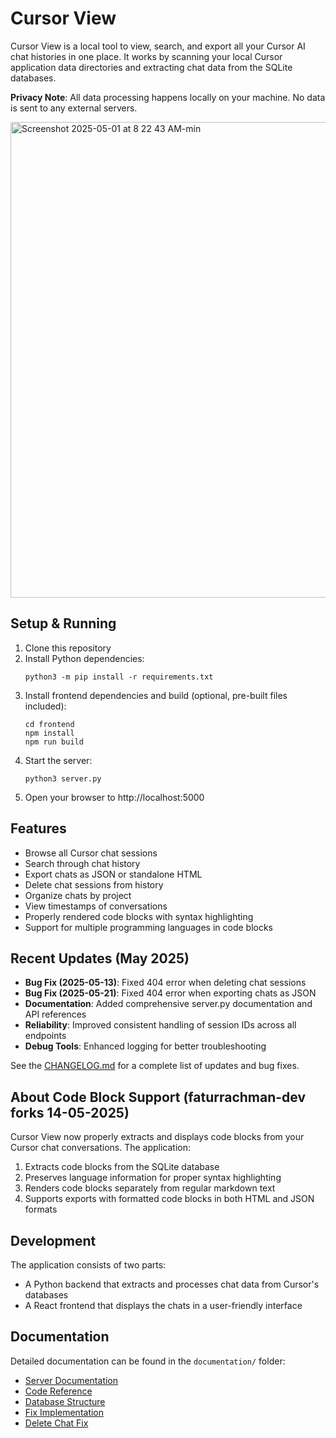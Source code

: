 # Cursor View

Cursor View is a local tool to view, search, and export all your Cursor AI chat histories in one place. It works by scanning your local Cursor application data directories and extracting chat data from the SQLite databases.

**Privacy Note**: All data processing happens locally on your machine. No data is sent to any external servers.

<img width="761" alt="Screenshot 2025-05-01 at 8 22 43 AM-min" src="https://github.com/user-attachments/assets/39dbfa63-8630-4287-903c-f87833a9b435" />

## Setup & Running

1. Clone this repository
2. Install Python dependencies:
   ```
   python3 -m pip install -r requirements.txt
   ```
3. Install frontend dependencies and build (optional, pre-built files included):
   ```
   cd frontend
   npm install
   npm run build
   ```
4. Start the server:
   ```
   python3 server.py
   ```
5. Open your browser to http://localhost:5000

## Features

- Browse all Cursor chat sessions
- Search through chat history
- Export chats as JSON or standalone HTML
- Delete chat sessions from history
- Organize chats by project
- View timestamps of conversations
- Properly rendered code blocks with syntax highlighting
- Support for multiple programming languages in code blocks

## Recent Updates (May 2025)

- **Bug Fix (2025-05-13)**: Fixed 404 error when deleting chat sessions
- **Bug Fix (2025-05-21)**: Fixed 404 error when exporting chats as JSON
- **Documentation**: Added comprehensive server.py documentation and API references
- **Reliability**: Improved consistent handling of session IDs across all endpoints
- **Debug Tools**: Enhanced logging for better troubleshooting

See the [CHANGELOG.md](CHANGELOG.md) for a complete list of updates and bug fixes.

## About Code Block Support (faturrachman-dev forks 14-05-2025)

Cursor View now properly extracts and displays code blocks from your Cursor chat conversations. The application:

1. Extracts code blocks from the SQLite database
2. Preserves language information for proper syntax highlighting
3. Renders code blocks separately from regular markdown text
4. Supports exports with formatted code blocks in both HTML and JSON formats

## Development

The application consists of two parts:
- A Python backend that extracts and processes chat data from Cursor's databases
- A React frontend that displays the chats in a user-friendly interface

## Documentation

Detailed documentation can be found in the `documentation/` folder:
- [Server Documentation](documentation/server_documentation.md)
- [Code Reference](documentation/code_reference.md)
- [Database Structure](documentation/database_structure.md)
- [Fix Implementation](documentation/fix_implementation.md)
- [Delete Chat Fix](documentation/delete_chat_fix.md)
